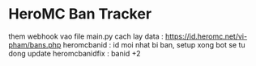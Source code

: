 # HeroMC Ban Tracker
them webhook vao file main.py
cach lay data : https://id.heromc.net/vi-pham/bans.php
heromcbanid : id moi nhat bi ban, setup xong bot se tu dong update
heromcbanidfix : banid +2
